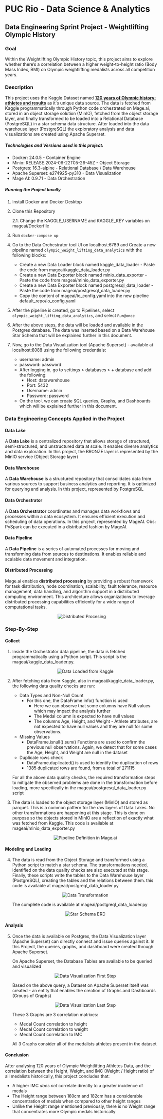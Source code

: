 # PUC Rio - Data Science & Analytics

## Data Engineering Sprint Project - Weightlifting Olympic History


### Goal
Within the Weightlifting Olympic History topic, this project aims to explore whether there’s a correlation between a higher weight-to-height ratio (Body Mass Index, BMI) on Olympic weightlifting medalists across all competition years.

### Description
This project uses the Kaggle Dataset named **[120 years of Olympic history: athletes and results](https://www.kaggle.com/datasets/heesoo37/120-years-of-olympic-history-athletes-and-results)** as it's unique data source. The data is fetched from Kaggle programmatically through Python code orchestrated on Mage.ai, stored in an object storage solution (MinIO), fetched from the object storage layer, and finally transformed to be loaded into a Relational Database (PostgreSQL) in a star schema data structure. After loaded into the data warehouse layer (PostgreSQL) the exploratory analysis and data visualizations are created using Apache Superset.

##### Technologies and Versions used in this project:
- Docker: 24.0.5 - Container Engine
- Minio: RELEASE.2024-06-22T05-26-45Z - Object Storage
- Postgres: 16.3-alpine - Relational Database / Data Warehouse
- Apache Superset: e274925-py310 - Data Visualization
- Mage AI: 0.9.71 - Data Orchestration

##### Running the Project locally
1. Install Docker and Docker Desktop
2. Clone this Repository
    
    2.1. Change the KAGGLE_USERNAME and KAGGLE_KEY variables on mageai/Dockerfile

3. Run `docker-compose up`
4. Go to the Data Orchestrator tool UI on localhost:6789 and Create a new pipeline named `olympic_weight_lifting_data_analytics` with the following blocks:
    - Create a new Data Loader block named kaggle_data_loader - Paste the code from mageai/kaggle_data_loader.py
    - Create a new Data Exporter block named minio_data_exporter - Paste the code from mageai/minio_data_exporter.py
    - Create a new Data Exporter block named postgresql_data_loader - Paste the code from mageai/postgresql_data_loader.py
    - Copy the content of mageai/io_config.yaml into the new pipeline default_repo/io_config.yaml
5. After the pipeline is created, go to Pipelines, select `olympic_weight_lifting_data_analytics`, and select `Run@once`
6. After the above steps, the data will be loaded and available in the Postgres database. The data was inserted based on a Data Warehouse Star Schema that will be explained further in this document.

7. Now, go to the Data Visualization tool (Apache Superset) - available at localhost:8088 using the following credentials:
    - username: admin
    - password: password
    - After logging in, go to settings > databases > + database and add the following:
        - Host: datawarehouse
        - Port: 5432
        - Username: admin
        - Password: password
    - On the tool, we can create SQL queries, Graphs, and Dashboards which will be explained further in this document.


### Data Engineering Concepts Applied in the Project

#### Data Lake
A **Data Lake** is a centralized repository that allows storage of structured, semi-structured, and unstructured data at scale. It enables diverse analytics and data exploration. In this project, the BRONZE layer is represented by the MinIO service (Object Storage layer)

#### Data Warehouse
A **Data Warehouse** is a structured repository that consolidates data from various sources to support business analytics and reporting. It is optimized for querying and analysis. In this project, represented by PostgreSQL

#### Data Orchestrator
A **Data Orchestrator** coordinates and manages data workflows and processes within a data ecosystem. It ensures efficient execution and scheduling of data operations. In this project, represented by MageAI.
Obs: PySpark can be executed in a distributed fashion by MageAI.


#### Data Pipeline
A **Data Pipeline** is a series of automated processes for moving and transforming data from sources to destinations. It enables reliable and scalable data movement and integration.

#### Distributed Processing
Mage.ai enables **distributed processing** by providing a robust framework for task distribution, node coordination, scalability, fault tolerance, resource management, data handling, and algorithm support in a distributed computing environment. This architecture allows organizations to leverage distributed processing capabilities efficiently for a wide range of computational tasks.
<div style="text-align: center;">
        
![Distributed Procesing](./images/ol_data_pipeline_4.png)

</div>

### Step-By-Step

#### Collect
1. Inside the Orchestrator data pipeline, the data is fetched programmatically using a Python script. This script is the mageai/kaggle_data_loader.py.

    <div style="text-align: center;">
        
    ![Data Loaded from Kaggle](./images/ol_data_loaded.PNG)

    </div>

2. After fetching data from Kaggle, also in mageai/kaggle_data_loader.py, the following data quality checks are run:
    - Data Types and Non-Null Count 
        - For this one, the DataFrame.info() function is used
            -  Here we can observe that some columns have Null values which may impact the analysis further
            - The Medal column is expected to have null values
            - The columns Age, Height, and Weight - Athlete attributes, are not expected to have null values and they are null for some observations.
    - Missing Values
       - DataFrame.isnull().sum() Functions are used to confirm the previous null observations. Again, we detect that for some cases the Age, Height, and Weight are null in the dataset
    - Duplicate rows check
        - DataFrame.duplicated() is used to identify the duplication of rows
        - 1385 duplicated rows are found, from a total of 271115 

    For all the above data quality checks, the required transformation steps to mitigate the observed problems are done in the transformation before loading, more specifically in the mageai/postgresql_data_loader.py script

3. The data is loaded to the object storage layer (MinIO) and stored as parquet. This is a common pattern for the raw layers of Data Lakes. No other transformations are happening at this stage. This is done on purpose so the objects stored in MinIO are a reflection of exactly what was fetched from Kaggle. This code is available at mageai/minio_data_exporter.py

    <div style="text-align: center;">
        
    ![Pipeline Definition in Mage.ai](./images/ol_data_pipeline_2.PNG)

    </div>

#### Modeling and Loading
4. The data is read from the Object Storage and transformed using a Python script to match a star schema. The transformations needed, identified on the data quality checks are also executed at this stage. Finally, these scripts write the tables to the Data Warehouse layer (PostgreSQL), creating the tables and the relations between them. this code is available at mageai/postgreql_data_loader.py

    <div style="text-align: center;">
        
    ![Data Transformation](./images/ol_data_transformed.PNG)

    </div>
    
    The complete code is available at mageai/postgreql_data_loader.py

    <div style="text-align: center;">
        
    ![Star Schema ERD](./images/ol_data_warehouse_star_schema.PNG)

    </div>

#### Analysis
5. Once the data is available on Postgres, the Data Visualization layer (Apache Superset) can directly connect and issue queries against it. In this Project, the queries, graphs, and dashboard were created through Apache Superset.


    On Apache Superset, the Database Tables are available to be queried and visualized

    <div style="text-align: center;">
        
    ![Data Visualization First Step](./images/ol_data_visualization_1.PNG)

    </div>

    Based on the above query, a Dataset on Apache Superset itself was created - an entity that enables the creation of Graphs and Dashboards (Groups of Graphs)

    <div style="text-align: center;">
        
    ![Data Visualization Last Step](./images/ol_data_visualization_3.PNG)

    </div>

    These 3 Graphs are 3 correlation matrixes:
    - Medal Count correlation to height
    - Medal Count correlation to weight
    - Medal Count correlation to IMC

    All 3 Graphs consider all of the medalists athletes present in the dataset


#### Conclusion

After analysing 120 years of Olympic Weightlifting Athletes Data, and the correlation between the Height, Weight, and IMC (Weight / Height ratio) of all medalists historically, this project concludes that:

- A higher IMC *does not* correlate directly to a greater incidence of medals
- The Height range between 160cm and 182cm has a considerable concentration of medals when compared to other height ranges
- Unlike the Height range mentioned previously, there is no Weight range that concentrates more Olympic medals historically



